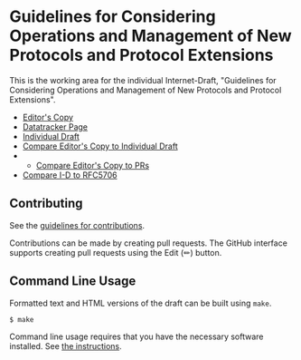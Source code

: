 <!-- regenerate: off (set to off if you edit this file) -->

# Guidelines for Considering Operations and Management of New Protocols and Protocol Extensions

This is the working area for the individual Internet-Draft, "Guidelines for Considering Operations and Management of New Protocols and Protocol Extensions".

* [Editor's Copy](https://IETF-OPSAWG-WG.github.io/draft-opsarea-rfc5706bis/#go.draft-opsarea-rfc5706bis.html)
* [Datatracker Page](https://datatracker.ietf.org/doc/draft-opsarea-rfc5706bis)
* [Individual Draft](https://datatracker.ietf.org/doc/html/draft-opsarea-rfc5706bis)
* [Compare Editor's Copy to Individual Draft](https://IETF-OPSAWG-WG.github.io/draft-opsarea-rfc5706bis/#go.draft-opsarea-rfc5706bis.diff)
* * [Compare Editor's Copy to PRs](https://IETF-OPSAWG-WG.github.io/draft-opsarea-rfc5706bis/)
* [Compare I-D to RFC5706](https://author-tools.ietf.org/diff?doc_1=rfc5706&doc_2=draft-opsarea-rfc5706bis)

## Contributing

See the
[guidelines for contributions](https://github.com/IETF-OPSAWG-WG/draft-opsarea-rfc5706bis/blob/main/CONTRIBUTING.md).

Contributions can be made by creating pull requests.
The GitHub interface supports creating pull requests using the Edit (✏) button.


## Command Line Usage

Formatted text and HTML versions of the draft can be built using `make`.

```sh
$ make
```

Command line usage requires that you have the necessary software installed.  See
[the instructions](https://github.com/martinthomson/i-d-template/blob/main/doc/SETUP.md).

